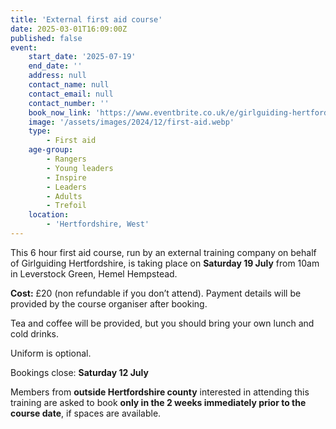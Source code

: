 ```yaml
---
title: 'External first aid course'
date: 2025-03-01T16:09:00Z
published: false
event:
    start_date: '2025-07-19'
    end_date: ''
    address: null
    contact_name: null
    contact_email: null
    contact_number: ''
    book_now_link: 'https://www.eventbrite.co.uk/e/girlguiding-hertfordshire-external-first-aid-course-tickets-1258176221949'
    image: '/assets/images/2024/12/first-aid.webp'
    type:
        - First aid
    age-group:
        - Rangers
        - Young leaders
        - Inspire
        - Leaders
        - Adults
        - Trefoil
    location:
        - 'Hertfordshire, West'
---
```

This 6 hour first aid course, run by an external training company on behalf of Girlguiding Hertfordshire, is taking place on **Saturday 19 July** from 10am in Leverstock Green, Hemel Hempstead.

**Cost:** £20 (non refundable if you don’t attend). Payment details will be provided by the course organiser after booking.

Tea and coffee will be provided, but you should bring your own lunch and cold drinks.

Uniform is optional.

Bookings close: **Saturday 12 July**

Members from **outside Hertfordshire county** interested in attending this training are asked to book **only in the 2 weeks immediately prior to the course date**, if spaces are available.
